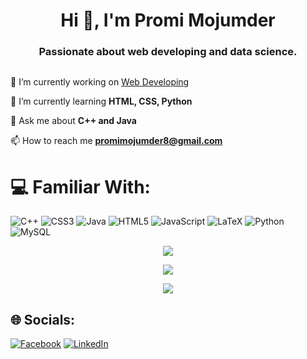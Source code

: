 <h1 align="center">Hi 👋, I'm Promi Mojumder</h1>
<h3 align="center">Passionate about web developing and data science.</h3>


<p align="left"> <a href="https://twitter.com/" target="blank"><img src="https://img.shields.io/twitter/follow/?logo=twitter&style=for-the-badge" alt="" /></a> </p>

🔭 I’m currently working on [Web Developing](https://github.com/PromiMojumder38/Let-s-See-What-Happens)

🌱 I’m currently learning **HTML, CSS, Python**

💬 Ask me about **C++ and Java**

📫 How to reach me **promimojumder8@gmail.com**

# 💻 Familiar With: 
![C++](https://img.shields.io/badge/c++-%2300599C.svg?style=for-the-badge&logo=c%2B%2B&logoColor=white) ![CSS3](https://img.shields.io/badge/css3-%231572B6.svg?style=for-the-badge&logo=css3&logoColor=white) ![Java](https://img.shields.io/badge/java-%23ED8B00.svg?style=for-the-badge&logo=java&logoColor=white) ![HTML5](https://img.shields.io/badge/html5-%23E34F26.svg?style=for-the-badge&logo=html5&logoColor=white) ![JavaScript](https://img.shields.io/badge/javascript-%23323330.svg?style=for-the-badge&logo=javascript&logoColor=%23F7DF1E) ![LaTeX](https://img.shields.io/badge/latex-%23008080.svg?style=for-the-badge&logo=latex&logoColor=white) ![Python](https://img.shields.io/badge/python-3670A0?style=for-the-badge&logo=python&logoColor=ffdd54) ![MySQL](https://img.shields.io/badge/mysql-%2300f.svg?style=for-the-badge&logo=mysql&logoColor=white)



<p align = "center"> <img src="https://github-readme-stats.vercel.app/api?username=PromiMojumder38&theme=dark&hide_border=false&include_all_commits=true&count_private=true"/><br/>
<p align = "center"> <img src="https://github-readme-streak-stats.herokuapp.com/?user=PromiMojumder38&theme=dark&hide_border=false"/><br/>
<p align = "center"> <img src="https://github-readme-stats.vercel.app/api/top-langs/?username=PromiMojumder38&theme=dark&hide_border=false&include_all_commits=true&count_private=true&layout=compact"/><br/>



## 🌐 Socials:
[![Facebook](https://img.shields.io/badge/Facebook-%231877F2.svg?logo=Facebook&logoColor=white)](https://facebook.com/promi.118) [![LinkedIn](https://img.shields.io/badge/LinkedIn-%230077B5.svg?logo=linkedin&logoColor=white)](https://linkedin.com/in/promi-mojumder-43772a1b6) 

